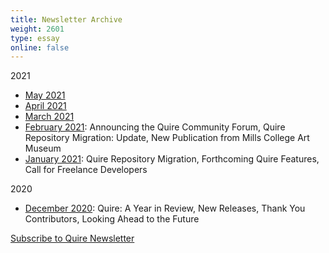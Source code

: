 ```yaml
---
title: Newsletter Archive
weight: 2601
type: essay
online: false
---
```


2021

<script type="text/javascript" src="https://newsletters.getty.edu/t/t/p/hulye/0/1/0/0/0/"></script>

- [May 2021](/downloads/may.html)
- [April 2021](/downloads/april.html)
- [March 2021](/downloads/march.html)
- [February 2021](https://mailchi.mp/1560ae4535e7/quire-newsletter-february-2021?e=5c4361e9ac): Announcing the Quire Community Forum, Quire Repository Migration: Update, New Publication from Mills College Art Museum
- [January 2021](https://mailchi.mp/a37708de5fe9/quire-newsletter-january-2021): Quire Repository Migration, Forthcoming Quire Features, Call for Freelance Developers

2020

- [December 2020](https://mailchi.mp/d030942ba347/quire-a-year-in-review?e=5c4361e9ac): Quire: A Year in Review, New Releases, Thank You Contributors, Looking Ahead to the Future

<div class="action-button">

[Subscribe to Quire Newsletter](https://newsletters.getty.edu/h/t/DDE7B9372AAF01E4)

</div>

